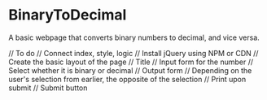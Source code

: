 # BinaryToDecimal
A basic webpage that converts binary numbers to decimal, and vice versa.


// To do
// Connect index, style, logic
// Install jQuery using NPM or CDN
// Create the basic layout of the page
    // Title
    // Input form for the number
        // Select whether it is binary or decimal
    // Output form
        // Depending on the user's selection from earlier, the opposite of the selection
        // Print upon submit
    // Submit button